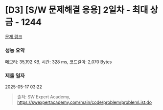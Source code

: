 # [D3] [S/W 문제해결 응용] 2일차 - 최대 상금 - 1244 

[문제 링크](https://swexpertacademy.com/main/code/problem/problemDetail.do?contestProbId=AV15Khn6AN0CFAYD) 

### 성능 요약

메모리: 35,192 KB, 시간: 328 ms, 코드길이: 2,070 Bytes

### 제출 일자

2025-05-17 03:22



> 출처: SW Expert Academy, https://swexpertacademy.com/main/code/problem/problemList.do